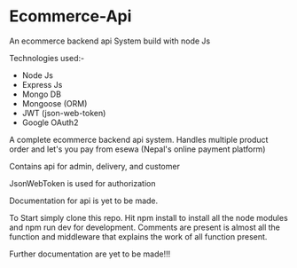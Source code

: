 # Ecommerce-Api

An ecommerce backend api System build with node Js

Technologies used:-

- Node Js
- Express Js
- Mongo DB
- Mongoose (ORM)
- JWT (json-web-token)
- Google OAuth2

A complete ecommerce backend api system. Handles multiple product order and let's you pay from esewa (Nepal's online payment platform)

Contains api for admin, delivery, and customer 

JsonWebToken is used for authorization

Documentation for api is yet to be made.

To Start simply clone this repo. Hit npm install to install all the node modules and npm run dev for development. Comments are present is almost all the function and 
middleware that explains the work of all function present.

Further documentation are yet to be made!!!
